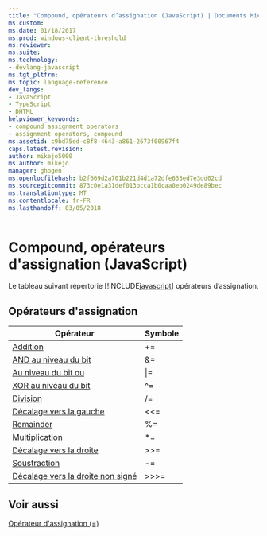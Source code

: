 ```yaml
---
title: "Compound, opérateurs d’assignation (JavaScript) | Documents Microsoft"
ms.custom: 
ms.date: 01/18/2017
ms.prod: windows-client-threshold
ms.reviewer: 
ms.suite: 
ms.technology:
- devlang-javascript
ms.tgt_pltfrm: 
ms.topic: language-reference
dev_langs:
- JavaScript
- TypeScript
- DHTML
helpviewer_keywords:
- compound assignment operators
- assignment operators, compound
ms.assetid: c9bd75ed-c8f8-4643-a861-2673f00967f4
caps.latest.revision: 
author: mikejo5000
ms.author: mikejo
manager: ghogen
ms.openlocfilehash: b2f669d2a701b221d4d1a72dfe633ed7e3dd02cd
ms.sourcegitcommit: 873c0e1a31def013bcca1b0caa0eb0249de89bec
ms.translationtype: MT
ms.contentlocale: fr-FR
ms.lasthandoff: 03/05/2018
---
```

# <a name="compound-assignment-operators-javascript"></a>Compound, opérateurs d'assignation (JavaScript)
Le tableau suivant répertorie [!INCLUDE[javascript](../../javascript/includes/javascript-md.md)] opérateurs d’assignation.  
  
## <a name="assignment-operators"></a>Opérateurs d'assignation  
  
|Opérateur|Symbole|  
|--------------|------------|  
|[Addition](../../javascript/reference/addition-assignment-operator-decrement-equal-javascript.md)|+=|  
|[AND au niveau du bit](../../javascript/reference/bitwise-and-assignment-operator-decrement-equal-javascript.md)|&=|  
|[Au niveau du bit ou](../../javascript/reference/bitwise-or-assignment-operator-decrement-equal-javascript.md)|&#124;=|  
|[XOR au niveau du bit](../../javascript/reference/bitwise-xor-assignment-operator-decrement-hat-equal-javascript.md)|^=|  
|[Division](../../javascript/reference/division-assignment-operator-decrement-equal-javascript.md)|/=|  
|[Décalage vers la gauche](../../javascript/reference/left-shift-assignment-operator-decrement-equal-javascript.md)|<\<=|  
|[Remainder](../../javascript/reference/modulus-assignment-operator-decrement-javascript.md)|%=|  
|[Multiplication](../../javascript/reference/multiplication-assignment-operator-decrement-equal-javascript.md)|*=|  
|[Décalage vers la droite](../../javascript/reference/right-shift-assignment-operator-decrement-equal-javascript.md)|>>=|  
|[Soustraction](../../javascript/reference/subtraction-assignment-operator-decrement-equal-javascript.md)|-=|  
|[Décalage vers la droite non signé](../../javascript/reference/unsigned-right-shift-assignment-operator-decrement-equal-javascript.md)|>>>=|  
  
## <a name="see-also"></a>Voir aussi  
 [Opérateur d'assignation (=)](../../javascript/reference/assignment-operator-decrement-equal-javascript.md)